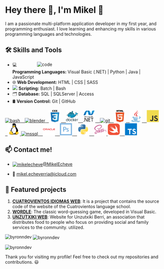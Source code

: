 # Hey there 👋, I'm Mikel 🚀

I am a passionate multi-platform application developer in my first year, and programming enthusiast. I love learning and enhancing my skills in various programming languages and technologies.

## 🛠️ Skills and Tools

<img src="https://camo.githubusercontent.com/40165a147c3dcea0fa1db780bb533fc5f98546ccfb9d5d05ddb2f429277f5348/68747470733a2f2f616e616c7974696373696e6469616d61672e636f6d2f77702d636f6e74656e742f75706c6f6164732f323031382f31322f646576656c6f7065722d6472696262626c652e676966" align="right" width="400" alt="code">

- 💻 **Programming Languages:** Visual Basic (.NET) | Python | Java | JavaScript
- 🌐 **Web Development:** HTML | CSS | SASS
- <image src="https://codingtroops.com/wp-content/uploads/2020/07/code-512.png" width=20 heigth=auto>   **Scripting:** Batch | Bash
- 🗂️ **Database:** SQL | SQLServer | Access
- 🛢️ **Version Control:** Git | GitHub

<p align="left"> <a href="https://www.gnu.org/software/bash/" target="_blank" rel="noreferrer"> <img src="https://www.vectorlogo.zone/logos/gnu_bash/gnu_bash-icon.svg" alt="bash" width="40" height="40"/> </a> <a href="https://www.blender.org/" target="_blank" rel="noreferrer"> &nbsp;&nbsp; <img src="https://download.blender.org/branding/community/blender_community_badge_white.svg" alt="blender" width="40" height="40"/> </a> <a href="https://www.w3schools.com/css/" target="_blank" rel="noreferrer"> &nbsp;&nbsp;<img src="https://raw.githubusercontent.com/devicons/devicon/master/icons/css3/css3-original-wordmark.svg" alt="css3" width="40" height="40"/> </a> <a href="https://www.docker.com/" target="_blank" rel="noreferrer">&nbsp;&nbsp; <img src="https://raw.githubusercontent.com/devicons/devicon/master/icons/docker/docker-original-wordmark.svg" alt="docker" width="40" height="40"/> </a> <a href="https://dotnet.microsoft.com/" target="_blank" rel="noreferrer">&nbsp;&nbsp; <img src="https://raw.githubusercontent.com/devicons/devicon/master/icons/dot-net/dot-net-original-wordmark.svg" alt="dotnet" width="40" height="40"/> </a> <a href="https://git-scm.com/" target="_blank" rel="noreferrer">&nbsp;&nbsp; <img src="https://www.vectorlogo.zone/logos/git-scm/git-scm-icon.svg" alt="git" width="40" height="40"/> </a> <a href="https://www.w3.org/html/" target="_blank" rel="noreferrer"> &nbsp;&nbsp;<img src="https://raw.githubusercontent.com/devicons/devicon/master/icons/html5/html5-original-wordmark.svg" alt="html5" width="40" height="40"/> </a> <a href="https://www.java.com" target="_blank" rel="noreferrer"> &nbsp;&nbsp;<img src="https://raw.githubusercontent.com/devicons/devicon/master/icons/java/java-original.svg" alt="java" width="40" height="40"/> </a> <a href="https://developer.mozilla.org/en-US/docs/Web/JavaScript" target="_blank" rel="noreferrer">&nbsp;&nbsp; <img src="https://raw.githubusercontent.com/devicons/devicon/master/icons/javascript/javascript-original.svg" alt="javascript" width="40" height="40"/> </a> <a href="https://www.linux.org/" target="_blank" rel="noreferrer"> &nbsp;&nbsp;<img src="https://raw.githubusercontent.com/devicons/devicon/master/icons/linux/linux-original.svg" alt="linux" width="40" height="40"/> </a> <a href="https://www.microsoft.com/en-us/sql-server" target="_blank" rel="noreferrer"> <img src="https://www.svgrepo.com/show/303229/microsoft-sql-server-logo.svg" alt="mssql" width="40" height="40"/> </a> <a href="https://www.oracle.com/" target="_blank" rel="noreferrer">&nbsp;&nbsp; <img src="https://raw.githubusercontent.com/devicons/devicon/master/icons/oracle/oracle-original.svg" alt="oracle" width="40" height="40"/> </a> <a href="https://www.photoshop.com/en" target="_blank" rel="noreferrer">&nbsp;&nbsp; <img src="https://raw.githubusercontent.com/devicons/devicon/master/icons/photoshop/photoshop-line.svg" alt="photoshop" width="40" height="40"/> </a> <a href="https://www.python.org" target="_blank" rel="noreferrer">&nbsp;&nbsp; <img src="https://raw.githubusercontent.com/devicons/devicon/master/icons/python/python-original.svg" alt="python" width="40" height="40"/> </a> <a href="https://sass-lang.com" target="_blank" rel="noreferrer">&nbsp;&nbsp; <img src="https://raw.githubusercontent.com/devicons/devicon/master/icons/sass/sass-original.svg" alt="sass" width="40" height="40"/> </a> <a href="https://developer.apple.com/swift/" target="_blank" rel="noreferrer"> <img src="https://raw.githubusercontent.com/devicons/devicon/master/icons/swift/swift-original.svg" alt="swift" width="40" height="40"/> </a> <a href="https://www.typescriptlang.org/" target="_blank" rel="noreferrer">&nbsp;&nbsp; <img src="https://raw.githubusercontent.com/devicons/devicon/master/icons/typescript/typescript-original.svg" alt="typescript" width="40" height="40"/> </a> </p>

## 📫 Contact me!
- <p align="left"><a href="https://twitter.com/mikelecheve" target="blank"><img align="center" src="https://raw.githubusercontent.com/rahuldkjain/github-profile-readme-generator/master/src/images/icons/Social/twitter.svg" alt="mikelecheve" height="20" width="30" />@MikelEcheve</a>
</p>
  
- 📩 mikel.echeverria@icloud.com
  
## 🌟 Featured projects
1. **[CUATROVIENTOS IDIOMAS WEB](https://github.com/byronnDev/Web-CuatrovientosIdiomas)**: It is a project that contains the source code of the website of the Cuatrovientos language school.
2. **[WORDLE](https://github.com/byronnDev/Wordle)**: The classic word-guessing game, developed in Visual Basic.
3. **[UNZUTXIKI WEB](https://github.com/byronnDev/UNZUTXIKI)**: Website for Unzutxiki Berri, an association that distributes food to people who focus on providing social and family services to the community. utilized.
  
<p><img align="left" src="https://github-readme-stats.vercel.app/api/top-langs?username=byronndev&theme=dark&show_icons=true&locale=en&layout=compact" alt="byronndev" /></p>  
  
<p>&nbsp;<img align="center" src="https://github-readme-stats.vercel.app/api?username=byronndev&theme=dark&show_icons=true&locale=en" alt="byronndev" /></p>  
  
<p><img align="center" src="https://github-readme-streak-stats.herokuapp.com/?user=byronndev&theme=dark&show_icons=true&locale=en" alt="byronndev" /></p>
  
Thank you for visiting my profile! Feel free to check out my repositories and contributions. 😃

